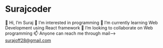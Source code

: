 # Surajcoder
👋 Hi, I’m Suraj
👀 I’m interested in programming
🌱 I’m currently learning Web Development using React framework
💞️ I’m looking to collaborate on Web programming
📫 Anyone can reach me through mail--> surajoff28@gmail.com
